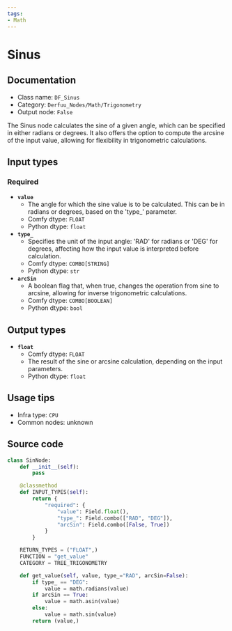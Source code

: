 ```yaml
---
tags:
- Math
---
```


# Sinus
## Documentation
- Class name: `DF_Sinus`
- Category: `Derfuu_Nodes/Math/Trigonometry`
- Output node: `False`

The Sinus node calculates the sine of a given angle, which can be specified in either radians or degrees. It also offers the option to compute the arcsine of the input value, allowing for flexibility in trigonometric calculations.
## Input types
### Required
- **`value`**
    - The angle for which the sine value is to be calculated. This can be in radians or degrees, based on the 'type_' parameter.
    - Comfy dtype: `FLOAT`
    - Python dtype: `float`
- **`type_`**
    - Specifies the unit of the input angle: 'RAD' for radians or 'DEG' for degrees, affecting how the input value is interpreted before calculation.
    - Comfy dtype: `COMBO[STRING]`
    - Python dtype: `str`
- **`arcSin`**
    - A boolean flag that, when true, changes the operation from sine to arcsine, allowing for inverse trigonometric calculations.
    - Comfy dtype: `COMBO[BOOLEAN]`
    - Python dtype: `bool`
## Output types
- **`float`**
    - Comfy dtype: `FLOAT`
    - The result of the sine or arcsine calculation, depending on the input parameters.
    - Python dtype: `float`
## Usage tips
- Infra type: `CPU`
- Common nodes: unknown


## Source code
```python
class SinNode:
    def __init__(self):
        pass

    @classmethod
    def INPUT_TYPES(self):
        return {
            "required": {
                "value": Field.float(),
                "type_": Field.combo(["RAD", "DEG"]),
                "arcSin": Field.combo([False, True])
            }
        }

    RETURN_TYPES = ("FLOAT",)
    FUNCTION = "get_value"
    CATEGORY = TREE_TRIGONOMETRY

    def get_value(self, value, type_="RAD", arcSin=False):
        if type_ == "DEG":
            value = math.radians(value)
        if arcSin == True:
            value = math.asin(value)
        else:
            value = math.sin(value)
        return (value,)

```
